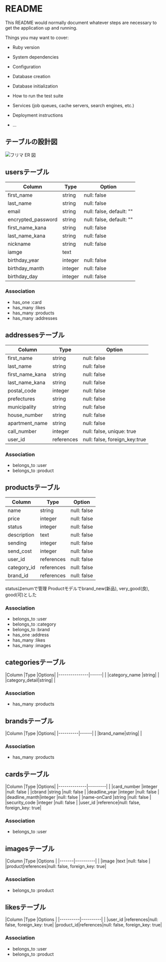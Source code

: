 # README

This README would normally document whatever steps are necessary to get the
application up and running.

Things you may want to cover:

* Ruby version

* System dependencies

* Configuration

* Database creation

* Database initialization

* How to run the test suite

* Services (job queues, cache servers, search engines, etc.)

* Deployment instructions

* ...

## テーブルの設計図
![フリマ ER 図](https://user-images.githubusercontent.com/61731113/78106702-de975a00-742e-11ea-83b5-b5058c17fd3b.jpeg)

## usersテーブル
|Column            |Type   |Option                  |
|------------------|------ |------------------------|
|first_name        |string |null: false             |
|last_name         |string |null: false             |
|email             |string |null: false, default: ""|
|encrypted_password|string |null: false, default: ""|
|first_name_kana   |string |null: false             |
|last_name_kana    |string |null: false             |
|nickname          |string |null: false             |
|iamge             |text   |                        |
|birthday_year     |integer|null: false             |
|birthday_manth    |integer|null: false             |
|birthday_day      |integer|null: false             |

### Association
- has_one  :card
- has_many :likes
- has_many :products
- has_many :addresses


## addressesテーブル
|Column            |Type   |Option     |
|------------------|-------|-----------|
|first_name        |string     |null: false                  |
|last_name         |string     |null: false                  |
|first_name_kana   |string     |null: false                  |
|last_name_kana    |string     |null: false                  |
|postal_code       |integer    |null: false                  |
|prefectures       |string     |null: false                  |
|municipality      |string     |null: false                  |
|house_number      |string     |null: false                  |
|apartment_name    |string     |null: false                  |
|call_number       |integer    |null: false, unique: true    |
|user_id           |references |null: false, foreign_key:true|

### Association
- belongs_to :user
- belongs_to :product

## productsテーブル
|Column|Type|Option|
|------|----|------|
|name       |string    |null: false|
|price      |integer   |null: false|
|status     |integer   |null: false|
|description|text      |null: false|
|sending    |integer   |null: false|
|send_cost  |integer   |null: false|
|user_id    |references|null: false|
|category_id|references|null: false|
|brand_id   |references|null: false|


statusはenumで管理
Productモデルでbrand_new(新品), very_good(良), good(可)とした

### Association
- belongs_to :user
- belongs_to :category
- belongs_to :brand
- has_one    :address
- has_many   :likes
- has_many   :images


## categoriesテーブル

|Column         |Type  |Options|
|---------------|------|       |
|category_name  |string|       |
|category_detail|string|       |

### Association
- has_many :products


## brandsテーブル

|Column    |Type  |Options|
|----------|------|       |
|brand_name|string|       |

### Association
- has_many :products


## cardsテーブル

|Column         |Type  |Options|
|--------------|---------|                              |
|card_number   |integer  |null: false                   |
|cbrand        |string   |null: false                   |
|deadline_year |integer  |null: false                   |
|deadline_manth|integer  |null: false                   |
|name-onCard   |string   |null: false                   |
|security_code |integer  |null: false                   |
|user_id       |reference|null: false, foreign_key: true|

### Association
- belongs_to :user


## imagesテーブル

|Column |Type      |Options                       |
|-------|----------|                              |
|image  |text      |null: false                   |
|product|references|null: false, foreign_key: true|

### Association
- belongs_to :product

## likesテーブル

|Column    |Type      |Options                       |
|----------|----------|                              |
|user_id   |references|null: false, foreign_key: true|
|product_id|references|null: false, foreign_key: true|

### Association
- belongs_to :user
- belongs_to :product

